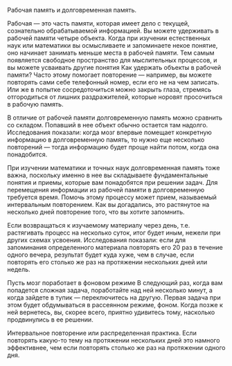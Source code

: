 Рабочая память и долговременная память.

Рабочая — это часть памяти, которая имеет дело с текущей, сознательно обрабатываемой информацией.
Вы можете удерживать в рабочей памяти четыре объекта. Когда при изучении естественных наук или математики вы осмысливаете и запоминаете некое понятие, оно начинает занимать меньше места в рабочей памяти. Тем самым появляется свободное пространство для мыслительных процессов, и вы можете усваивать другие понятия
Как удержать объекты в рабочей памяти? Часто этому помогает повторение — например, вы можете повторять сами себе телефонный номер, если его не на чем записать. Или же в попытке сосредоточиться можно закрыть глаза, стремясь отгородиться от лишних раздражителей, которые норовят просочиться в рабочую память.

В отличие от рабочей памяти долговременную память можно сравнить со складом. Попавший в нее объект обычно остается там надолго. 
Исследования показали: когда мозг впервые помещает конкретную информацию в долговременную память, то нужно еще несколько повторений — тогда информацию будет проще найти потом, когда она понадобится.

При изучении математики и точных наук долговременная память тоже важна, поскольку именно в нее вы складываете фундаментальные понятия и приемы, которые вам понадобятся при решении задач. Для перемещения информации из рабочей памяти в долговременную требуется время. Помочь этому процессу может прием, называемый интервальным повторением. Как вы догадались, это растянутое на несколько дней повторение того, что вы хотите запомнить.

Если возвращаться к изучаемому материалу через день, т.е. растягивать процесс на несколько суток, итог будет иным, нежели при других схемах усвоения. Исследования показали: если для запоминания определенного материала повторять его 20 раз в течение одного вечера, результат будет куда хуже, чем в случае, если повторять его столько же раз на протяжении нескольких дней или недель.

Пусть мозг поработает в фоновом режиме
В следующий раз, когда вам попадется сложная задача, поработайте над ней несколько минут, а когда зайдете в тупик — переключитесь на другую. Первая задача при этом будет обдумываться в рассеянном режиме, фоном. Когда позже к ней вернетесь, вы, скорее всего, приятно удивитесь тому, насколько продвинулись в ее решении.

Интервальное повторение или распределенная практика.
Если повторять какую-то тему на протяжении нескольких дней это намного эффективнее, чем если повторять столько же раз на протяжении одного дня.
